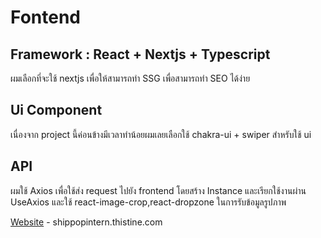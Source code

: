 # Fontend

## Framework : React + Nextjs + Typescript
 ผมเลือกที่จะใช้ nextjs เพื่อให้สามารถทำ SSG เพื่อสามารถทำ SEO ได้ง่าย

## Ui Component
 เนื่องจาก project นี้ค่อนข้างมีเวลาทำน้อยผมเลยเลือกใช้ chakra-ui + swiper สำหรับใช้ ui 

## API
ผมใช้ Axios เพื่อใช้ส่ง request ไปยัง frontend โดยสร้าง Instance และเรียกใช้งานผ่าน UseAxios และใช้ react-image-crop,react-dropzone ในการรับข้อมูลรูปภาพ

[Website](https://shippopintern.thistine.com/) - shippopintern.thistine.com